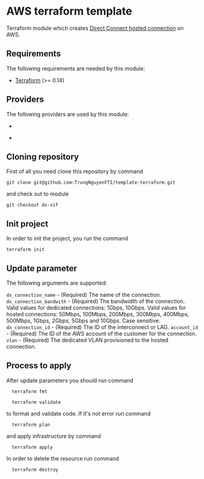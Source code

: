 # AWS terraform template
Terraform module which creates [ Direct Connect hosted connection](https://docs.aws.amazon.com/directconnect/latest/UserGuide/WorkingWithVirtualInterfaces.html) on AWS.


## Requirements

The following requirements are needed by this module:

- [Terraform](https://developer.hashicorp.com/terraform/tutorials/aws-get-started/install-cli) (>= 0.14)

## Providers

The following providers are used by this module:

- <a name="provider_aws"></a> 

- <a name="provider_aws.accepter"></a>
  
## Cloning repository

First of all you need clone this repository by command

```HCL
git clone git@github.com:TrungNguyenFTI/template-terraform.git
```
and check out to module

```HCL  
git checkout dx-vif
```
## Init project
In order to init the project, you run the command 

```HCL
terraform init
```
## Update parameter
  The following arguments are supported:

`dx_connection_name` - (Required) The name of the connection.
`dx_connection_bandwith` - (Required) The bandwidth of the connection. Valid values for dedicated connections: 1Gbps, 10Gbps. Valid values for hosted connections: 50Mbps, 100Mbps, 200Mbps, 300Mbps, 400Mbps, 500Mbps, 1Gbps, 2Gbps, 5Gbps and 10Gbps. Case sensitive.
`dx_connection_id` - (Required) The ID of the interconnect or LAG.
`account_id` - (Required) The ID of the AWS account of the customer for the connection.
`vlan` - (Required) The dedicated VLAN provisioned to the hosted connection.

## Process to apply
After update parameters you should run command

```HCL
  terraform fmt
```

```HCL
  terraform validate
```
to format and validate code.
If it's not error run command
```HCL
  terraform plan
```

and apply infrastructure by command 
```HCL
  terraform apply
```
In order to delete the resource run command
```HCL
  terraform destroy
```